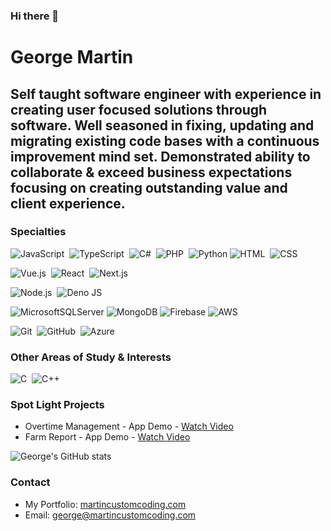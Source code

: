 ### Hi there 👋

<!--
**gmartin1603/gmartin1603** is a ✨ _special_ ✨ repository because its `README.md` (this file) appears on your GitHub profile.

Here are some ideas to get you started:

- 🔭 I’m currently working on ...
- 🌱 I’m currently learning ...
- 👯 I’m looking to collaborate on ...
- 🤔 I’m looking for help with ...
- 💬 Ask me about ...
- 📫 How to reach me: ...
- 😄 Pronouns: ...
- ⚡ Fun fact: ...
-->
# George Martin

## Self taught software engineer with experience in creating user focused solutions through software. Well seasoned in fixing, updating and migrating existing code bases with a continuous improvement mind set. Demonstrated ability to collaborate & exceed business expectations focusing on creating outstanding value and client experience.

### Specialties
![JavaScript](https://img.shields.io/badge/-JavaScript-05122A?style=flat&logo=javascript)&nbsp;
![TypeScript](https://img.shields.io/badge/-TypeScript-05122A?style=flat&logo=typescript)&nbsp;
![C#](https://img.shields.io/badge/C%23-239120?style=flat&logo=c-sharp&logoColor=white)&nbsp;
![PHP](https://img.shields.io/badge/-PHP-05122A?style=flat&logo=php)&nbsp;
![Python](https://img.shields.io/badge/-Python-05122A?style=flat&logo=python)
![HTML](https://img.shields.io/badge/-HTML-05122A?style=flat&logo=HTML5)&nbsp;
![CSS](https://img.shields.io/badge/-CSS-05122A?style=flat&logo=CSS3&logoColor=1572B6)


![Vue.js](https://img.shields.io/badge/-Vue.js-05122A?style=flat&logo=vue.js)&nbsp;
![React](https://img.shields.io/badge/-React-05122A?style=flat&logo=react)&nbsp;
![Next.js](https://img.shields.io/badge/-Next.js-05122A?style=flat&logo=vercel)&nbsp;

![Node.js](https://img.shields.io/badge/-Node.js-05122A?style=flat&logo=node.js)&nbsp;
![Deno JS](https://img.shields.io/badge/deno%20js-000000?style=flat&logo=deno&logoColor=white)

![MicrosoftSQLServer](https://img.shields.io/badge/Microsoft%20SQL%20Server-CC2927?style=flat&logo=microsoft%20sql%20server&logoColor=white)
![MongoDB](https://img.shields.io/badge/MongoDB-%234ea94b.svg?style=flat&logo=mongodb&logoColor=white)
![Firebase](https://img.shields.io/badge/firebase-a08021?style=flat&logo=firebase&logoColor=ffcd34)
![AWS](https://img.shields.io/badge/AWS-%23FF9900.svg?style=flat&logo=amazon-aws&logoColor=white)

![Git](https://img.shields.io/badge/-Git-05122A?style=flat&logo=git)&nbsp;
![GitHub](https://img.shields.io/badge/-GitHub-05122A?style=flat&logo=github)&nbsp;
![Azure](https://img.shields.io/badge/azure-%230072C6.svg?style=flat&logo=microsoftazure&logoColor=white)

### Other Areas of Study & Interests

![C](https://img.shields.io/badge/-C-05122A?style=flat&logo=C&logoColor=A8B9CC)&nbsp;
![C++](https://img.shields.io/badge/-C++-05122A?style=flat&logo=C%2B%2B&logoColor=00599C)&nbsp;

### Spot Light Projects
- Overtime Management - App Demo - [Watch Video](https://www.loom.com/share/2dc3dcef23944e8ea972e42b229cc98f)
- Farm Report - App Demo - [Watch Video](https://youtu.be/366TNdNfPjw)

![George's GitHub stats](https://github-readme-stats.vercel.app/api?username=gmartin1603&theme=dark&show_icons=true)

### Contact
- My Portfolio: <a href="https://martincustomcoding.com"> martincustomcoding.com </a>
- Email: george@martincustomcoding.com
